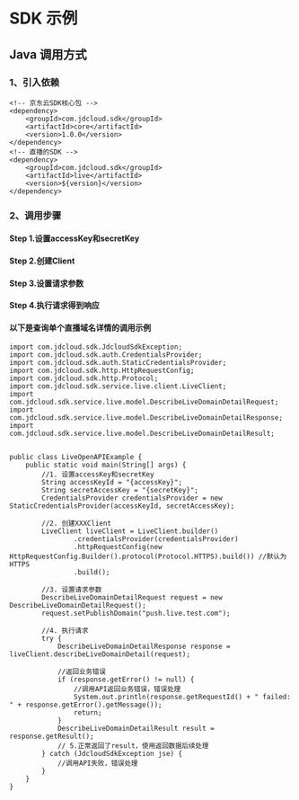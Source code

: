 # SDK 示例

## Java 调用方式

### 1、引入依赖

    <!-- 京东云SDK核心包 -->
    <dependency>
        <groupId>com.jdcloud.sdk</groupId>
        <artifactId>core</artifactId>
        <version>1.0.0</version>
    </dependency>
    <!-- 直播的SDK -->
    <dependency>
        <groupId>com.jdcloud.sdk</groupId>
        <artifactId>live</artifactId>
        <version>${version}</version>
    </dependency>
    
### 2、调用步骤

#### Step 1.设置accessKey和secretKey

#### Step 2.创建Client

#### Step 3.设置请求参数

#### Step 4.执行请求得到响应


#### 以下是查询单个直播域名详情的调用示例

    import com.jdcloud.sdk.JdcloudSdkException;
    import com.jdcloud.sdk.auth.CredentialsProvider;
    import com.jdcloud.sdk.auth.StaticCredentialsProvider;
    import com.jdcloud.sdk.http.HttpRequestConfig;
    import com.jdcloud.sdk.http.Protocol;
    import com.jdcloud.sdk.service.live.client.LiveClient;
    import com.jdcloud.sdk.service.live.model.DescribeLiveDomainDetailRequest;
    import com.jdcloud.sdk.service.live.model.DescribeLiveDomainDetailResponse;
    import com.jdcloud.sdk.service.live.model.DescribeLiveDomainDetailResult;
     
     
    public class LiveOpenAPIExample {
        public static void main(String[] args) {
            //1. 设置accessKey和secretKey
            String accessKeyId = "{accessKey}";
            String secretAccessKey = "{secretKey}";
            CredentialsProvider credentialsProvider = new StaticCredentialsProvider(accessKeyId, secretAccessKey);
     
            //2. 创建XXXClient
            LiveClient liveClient = LiveClient.builder()
                    .credentialsProvider(credentialsProvider)
                    .httpRequestConfig(new HttpRequestConfig.Builder().protocol(Protocol.HTTPS).build()) //默认为HTTPS
                    .build();
     
            //3. 设置请求参数
            DescribeLiveDomainDetailRequest request = new DescribeLiveDomainDetailRequest();
            request.setPublishDomain("push.live.test.com");
     
            //4. 执行请求
            try {
                DescribeLiveDomainDetailResponse response = liveClient.describeLiveDomainDetail(request);
     
                //返回业务错误
                if (response.getError() != null) {
                    //调用API返回业务错误，错误处理
                    System.out.println(response.getRequestId() + " failed: " + response.getError().getMessage());
                    return;
                }
                DescribeLiveDomainDetailResult result = response.getResult();
                // 5.正常返回了result，使用返回数据后续处理
            } catch (JdcloudSdkException jse) {
                //调用API失败，错误处理
            }
        }
    }
    
